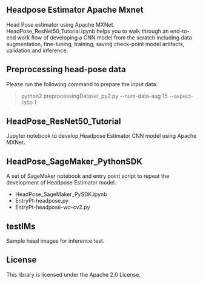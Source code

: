 ## Headpose Estimator Apache Mxnet

Head Pose estimator using Apache MXNet. HeadPose_ResNet50_Tutorial.ipynb helps you to walk through an end-to-end work flow of developing a CNN model from the scratch including data augmentation, fine-tuning, training, saving check-point model artifacts, validation and inference.

## Preprocessing head-pose data

Please run the following command to prepare the input data. 

> python2 preprocessingDataset_py2.py --num-data-aug 15 --aspect-ratio 1

## HeadPose_ResNet50_Tutorial

Jupyter notebook to develop Headpose Estimator CNN model using Apache MXNet. 

## HeadPose_SageMaker_PythonSDK

A set of SageMaker notebook and entry point script to repeat the development of Headpose Estimator model. 

* HeadPose_SageMaker_PySDK.ipynb 
* EntryPt-headpose.py 
* EntryPt-headpose-wo-cv2.py

## testIMs

Sample head images for inference test. 

## License

This library is licensed under the Apache 2.0 License. 
